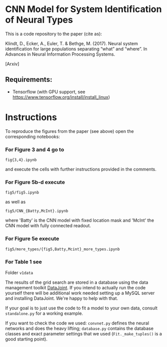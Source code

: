 # CNN Model for System Identification of Neural Types
This is a code repository to the paper (cite as):

Klindt, D., Ecker, A., Euler, T. & Bethge, M. (2017). Neural system identification for large populations separating “what” and “where”. In Advances in Neural Information Processing Systems.

[Arxiv]

## Requirements:
- Tensorflow (with GPU support, see https://www.tensorflow.org/install/install_linux)

# Instructions
To reproduce the figures from the paper (see above) open the corresponding notebooks:

### For Figure 3 and 4 go to

`fig{3,4}.ipynb`

and execute the cells with further instructions provided in the comments.

### For Figure 5b-d execute

`fig5/fig5.ipynb`

as well as

`fig5/CNN_{Batty,McInt}.ipynb`

where 'Batty' is the CNN model with fixed location mask and 'McInt' the CNN model with fully connected readout.

### For Figure 5e execute

`fig5/more_types/{fig5,Batty,Mcint}_more_types.ipynb`

### For Table 1 see

Folder `v1data`

The results of the grid search are stored in a database using the data management toolkit
[DataJoint](http://datajoint.io). If you intend to actually run the code yourself there
will be additional work needed setting up a MySQL server and installing DataJoint. We're
happy to help with that.

If your goal is to just use the code to fit a model to your own data, consult
`standalone.py` for a working example.

If you want to check the code we used: `convnet.py` defines the neural networks and does
the heavy lifting; `database.py` contains the database classes and exact parameter settings
that we used (`Fit._make_tuples()` is a good starting point).

